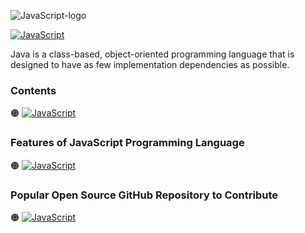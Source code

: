 ![JavaScript-logo]()

[![JavaScript](https://img.shields.io/badge/Java%20Programming-Language-9ead10?style=for-the-badge)]()


Java is a class-based, object-oriented programming language that is designed to have as few implementation dependencies as possible.

### Contents

🟠 [![JavaScript](https://img.shields.io/badge/Introduction%20of-Java%20Programming%20Language-9ead10?style=flat)]()


### Features of JavaScript Programming Language

🟠 [![JavaScript](https://img.shields.io/badge/Develop-Mobile%20Applications-9ead10?style=flat)]()

### Popular Open Source GitHub Repository to Contribute

🟠 [![JavaScript](https://img.shields.io/badge/Jenkins-Automation%20Server-9ead10?style=flat)]()
